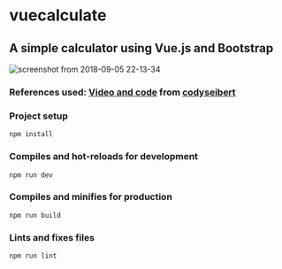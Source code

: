 # vuecalculate
## A simple calculator using Vue.js and Bootstrap
![screenshot from 2018-09-05 22-13-34](https://user-images.githubusercontent.com/32009983/45108019-135f0480-b159-11e8-8c99-24b46972fc55.png)
### References used: <a href="https://youtu.be/m1_ih43p24s"> Video and code</a> from <a href="https://github.com/codyseibert">codyseibert </a>
### Project setup
```
npm install
```

### Compiles and hot-reloads for development
```
npm run dev
```

### Compiles and minifies for production
```
npm run build
```

### Lints and fixes files
```
npm run lint
```

